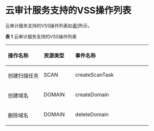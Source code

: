 # 云审计服务支持的VSS操作列表<a name="vss_01_0063"></a>

云审计服务支持的VSS操作列表如[表1](#table24308247181417)所示。

**表 1**  云审计服务支持的VSS操作列表

<a name="table24308247181417"></a>
<table><thead align="left"><tr id="zh-cn_topic_0113516422_row23938145181417"><th class="cellrowborder" valign="top" width="25%" id="mcps1.2.4.1.1"><p id="zh-cn_topic_0113516422_p66527987181455"><a name="zh-cn_topic_0113516422_p66527987181455"></a><a name="zh-cn_topic_0113516422_p66527987181455"></a>操作名称</p>
</th>
<th class="cellrowborder" valign="top" width="22%" id="mcps1.2.4.1.2"><p id="zh-cn_topic_0113516422_p20057853181455"><a name="zh-cn_topic_0113516422_p20057853181455"></a><a name="zh-cn_topic_0113516422_p20057853181455"></a>资源类型</p>
</th>
<th class="cellrowborder" valign="top" width="53%" id="mcps1.2.4.1.3"><p id="zh-cn_topic_0113516422_p14073416181455"><a name="zh-cn_topic_0113516422_p14073416181455"></a><a name="zh-cn_topic_0113516422_p14073416181455"></a>事件名称</p>
</th>
</tr>
</thead>
<tbody><tr id="zh-cn_topic_0113516422_row29947516181417"><td class="cellrowborder" valign="top" width="25%" headers="mcps1.2.4.1.1 "><p id="zh-cn_topic_0113516422_p38551357181455"><a name="zh-cn_topic_0113516422_p38551357181455"></a><a name="zh-cn_topic_0113516422_p38551357181455"></a>创建扫描任务</p>
</td>
<td class="cellrowborder" valign="top" width="22%" headers="mcps1.2.4.1.2 "><p id="zh-cn_topic_0113516422_p93236119119"><a name="zh-cn_topic_0113516422_p93236119119"></a><a name="zh-cn_topic_0113516422_p93236119119"></a>SCAN</p>
</td>
<td class="cellrowborder" valign="top" width="53%" headers="mcps1.2.4.1.3 "><p id="zh-cn_topic_0113516422_p1046175819453"><a name="zh-cn_topic_0113516422_p1046175819453"></a><a name="zh-cn_topic_0113516422_p1046175819453"></a>createScanTask</p>
</td>
</tr>
<tr id="zh-cn_topic_0113516422_row11213280139"><td class="cellrowborder" valign="top" width="25%" headers="mcps1.2.4.1.1 "><p id="zh-cn_topic_0113516422_p2121112811137"><a name="zh-cn_topic_0113516422_p2121112811137"></a><a name="zh-cn_topic_0113516422_p2121112811137"></a>创建域名</p>
</td>
<td class="cellrowborder" valign="top" width="22%" headers="mcps1.2.4.1.2 "><p id="zh-cn_topic_0113516422_p212112841317"><a name="zh-cn_topic_0113516422_p212112841317"></a><a name="zh-cn_topic_0113516422_p212112841317"></a>DOMAIN</p>
</td>
<td class="cellrowborder" valign="top" width="53%" headers="mcps1.2.4.1.3 "><p id="zh-cn_topic_0113516422_p01212287132"><a name="zh-cn_topic_0113516422_p01212287132"></a><a name="zh-cn_topic_0113516422_p01212287132"></a>createDomain</p>
</td>
</tr>
<tr id="zh-cn_topic_0113516422_row1248019345138"><td class="cellrowborder" valign="top" width="25%" headers="mcps1.2.4.1.1 "><p id="zh-cn_topic_0113516422_p1048012343132"><a name="zh-cn_topic_0113516422_p1048012343132"></a><a name="zh-cn_topic_0113516422_p1048012343132"></a>删除域名</p>
</td>
<td class="cellrowborder" valign="top" width="22%" headers="mcps1.2.4.1.2 "><p id="zh-cn_topic_0113516422_p1148093418134"><a name="zh-cn_topic_0113516422_p1148093418134"></a><a name="zh-cn_topic_0113516422_p1148093418134"></a>DOMAIN</p>
</td>
<td class="cellrowborder" valign="top" width="53%" headers="mcps1.2.4.1.3 "><p id="zh-cn_topic_0113516422_p848073420132"><a name="zh-cn_topic_0113516422_p848073420132"></a><a name="zh-cn_topic_0113516422_p848073420132"></a>deleteDomain</p>
</td>
</tr>
</tbody>
</table>

